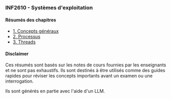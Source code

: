 ### INF2610 - Systèmes d'exploitation

#### Résumés des chapitres

- [1. Concepts généraux](./1-concepts-généraux.md)
- [2. Processus](./2-processus.md)
- [3. Threads](./3-threads.md)

#### Disclaimer

Ces résumés sont basés sur les notes de cours fournies par les enseignants et ne sont pas exhaustifs. Ils sont destinés à être utilisés comme des guides rapides pour réviser les concepts importants avant un examen ou une interrogation.

Ils sont générés en partie avec l'aide d'un LLM.
